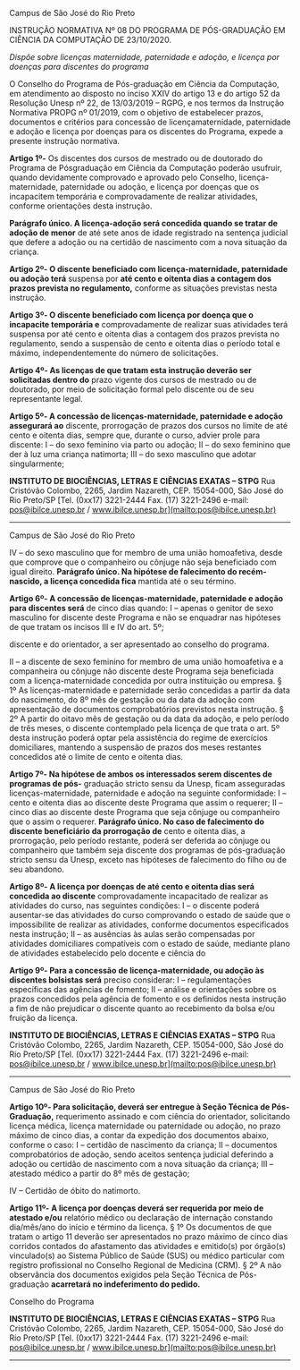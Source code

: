 Campus de São José do Rio Preto

INSTRUÇÃO NORMATIVA Nº 08 DO PROGRAMA DE PÓS-GRADUAÇÃO EM
CIÊNCIA DA COMPUTAÇÃO DE 23/10/2020.

_Dispõe sobre licenças maternidade,_
_paternidade e adoção, e licença por_
_doenças para discentes do programa_

O Conselho do Programa de Pós-graduação em Ciência da Computação, em atendimento
ao disposto no inciso XXIV do artigo 13 e do artigo 52 da Resolução Unesp nº 22, de
13/03/2019 – RGPG, e nos termos da Instrução Normativa PROPG nº 01/2019, com o
objetivo de estabelecer prazos, documentos e critérios para concessão de licençamaternidade, paternidade e adoção e licença por doenças para os discentes do Programa,
expede a presente instrução normativa.

**Artigo 1º-** Os discentes dos cursos de mestrado ou de doutorado do Programa de Pósgraduação em Ciência da Computação poderão usufruir, quando devidamente
comprovado e aprovado pelo Conselho, licença-maternidade, paternidade ou adoção, e
licença por doenças que os incapacitem temporária e comprovadamente de realizar
atividades, conforme orientações desta instrução.

**Parágrafo único. A licença-adoção será concedida quando se tratar de adoção de menor**
de até sete anos de idade registrado na sentença judicial que defere a adoção ou na
certidão de nascimento com a nova situação da criança.

**Artigo 2º- O discente beneficiado com licença-maternidade, paternidade ou adoção terá**
suspensa por **até cento e oitenta dias a contagem dos prazos prevista no regulamento,**
conforme as situações previstas nesta instrução.

**Artigo 3º- O discente beneficiado com licença por doença que o incapacite temporária e**
comprovadamente de realizar suas atividades terá suspensa por até cento e oitenta dias a
contagem dos prazos prevista no regulamento, sendo a suspensão de cento e oitenta dias o
período total e máximo, independentemente do número de solicitações.

**Artigo 4º- As licenças de que tratam esta instrução deverão ser solicitadas dentro do**
prazo vigente dos cursos de mestrado ou de doutorado, por meio de solicitação formal
pelo discente ou de seu representante legal.


**Artigo 5º- A concessão de licenças-maternidade, paternidade e adoção assegurará ao**
discente, prorrogação de prazos dos cursos no limite de até cento e oitenta dias, sempre
que, durante o curso, advier prole para discente:
I – do sexo feminino via parto ou adoção;
II – do sexo feminino que der à luz uma criança natimorta;
III – do sexo masculino que adotar singularmente;

**INSTITUTO DE BIOCIÊNCIAS, LETRAS E CIÊNCIAS EXATAS – STPG**
Rua Cristóvão Colombo, 2265, Jardim Nazareth, CEP. 15054-000, São José do Rio Preto/SP
[Tel. (0xx17) 3221-2444 Fax. (17) 3221-2496 e-mail: pos@ibilce.unesp.br / www.ibilce.unesp.br](mailto:pos@ibilce.unesp.br)


-----

Campus de São José do Rio Preto

IV – do sexo masculino que for membro de uma união homoafetiva, desde que comprove
que o companheiro ou cônjuge não seja beneficiado com igual direito.
**Parágrafo único. Na hipótese de falecimento do recém-nascido, a licença concedida fica**
mantida até o seu término.

**Artigo 6º- A concessão de licenças-maternidade, paternidade e adoção para discentes será**
de cinco dias quando:
I – apenas o genitor de sexo masculino for discente deste Programa e não se enquadrar
nas hipóteses de que tratam os incisos III e IV do art. 5º;

discente e do orientador, a ser apresentado ao conselho do programa.

II – a discente de sexo feminino for membro de uma união homoafetiva e a companheira
ou cônjuge não discente deste Programa seja beneficiada com a licença-maternidade
concedida por outra instituição ou empresa.
§ 1º As licenças-maternidade e paternidade serão concedidas a partir da data do
nascimento, do 8º mês de gestação ou da data da adoção com apresentação de
documentos comprobatórios previstos nesta instrução.
§ 2º A partir do oitavo mês de gestação ou da data da adoção, e pelo período de três
meses, o discente contemplado pela licença de que trata o art. 5º desta instrução poderá
optar pela assistência do regime de exercícios domiciliares, mantendo a suspensão de
prazos dos meses restantes concedidos até o limite de cento e oitenta dias.

**Artigo 7º- Na hipótese de ambos os interessados serem discentes de programas de pós-**
graduação stricto sensu da Unesp, ficam asseguradas licenças-maternidade, paternidade e
adoção na seguinte conformidade:
I – cento e oitenta dias ao discente deste Programa que assim o requerer;
II – cinco dias ao discente deste Programa que seja cônjuge ou companheiro que o assim
o requerer.
**Parágrafo único. No caso de falecimento do discente beneficiário da prorrogação de**
cento e oitenta dias, a prorrogação, pelo período restante, poderá ser deferida ao cônjuge
ou companheiro que também seja discente dos programas de pós-graduação stricto sensu
da Unesp, exceto nas hipóteses de falecimento do filho ou de seu abandono.

**Artigo 8º- A licença por doenças de até cento e oitenta dias será concedida ao discente**
comprovadamente incapacitado de realizar as atividades do curso, nas seguintes
condições:
I – o discente poderá ausentar-se das atividades do curso comprovando o estado de saúde
que o impossibilite de realizar as atividades, conforme documentos especificados nesta
instrução;
II – as ausências às aulas serão compensadas por atividades domiciliares compatíveis com
o estado de saúde, mediante plano de atividades estabelecido pelo docente e ciência do

**Artigo 9º- Para a concessão de licença-maternidade, ou adoção às discentes bolsistas será**
preciso considerar:
I – regulamentações específicas das agências de fomento;
II – análise e orientações sobre os prazos concedidos pela agência de fomento e os
definidos nesta instrução a fim de não prejudicar o discente quanto ao recebimento da
bolsa e/ou fruição da licença.

**INSTITUTO DE BIOCIÊNCIAS, LETRAS E CIÊNCIAS EXATAS – STPG**
Rua Cristóvão Colombo, 2265, Jardim Nazareth, CEP. 15054-000, São José do Rio Preto/SP
[Tel. (0xx17) 3221-2444 Fax. (17) 3221-2496 e-mail: pos@ibilce.unesp.br / www.ibilce.unesp.br](mailto:pos@ibilce.unesp.br)


-----

Campus de São José do Rio Preto

**Artigo 10º- Para solicitação, deverá ser entregue à Seção Técnica de Pós-Graduação,**
requerimento assinado e com ciência do orientador, solicitando licença médica, licença
maternidade ou paternidade ou adoção, no prazo máximo de cinco dias, a contar da
expedição dos documentos abaixo, conforme o caso:
I – certidão de nascimento da criança;
II – documentos comprobatórios de adoção, sendo aceitos sentença judicial deferindo a
adoção ou certidão de nascimento com a nova situação da criança;
III – atestado médico a partir do 8º mês de gestação;

IV – Certidão de óbito do natimorto.

**Artigo 11º- A licença por doenças deverá ser requerida por meio de atestado e/ou**
relatório médico ou declaração de internação constando dia/mês/ano do início e término
da licença.
§ 1º Os documentos de que tratam o artigo 11 deverão ser apresentados no prazo máximo
de cinco dias corridos contados do afastamento das atividades e emitido(s) por órgão(s)
vinculado(s) ao Sistema Público de Saúde (SUS) ou médico particular com registro
profissional no Conselho Regional de Medicina (CRM).
§ 2º A não observância dos documentos exigidos pela Seção Técnica de Pós-graduação
**acarretará no indeferimento do pedido.**

Conselho do Programa


**INSTITUTO DE BIOCIÊNCIAS, LETRAS E CIÊNCIAS EXATAS – STPG**
Rua Cristóvão Colombo, 2265, Jardim Nazareth, CEP. 15054-000, São José do Rio Preto/SP
[Tel. (0xx17) 3221-2444 Fax. (17) 3221-2496 e-mail: pos@ibilce.unesp.br / www.ibilce.unesp.br](mailto:pos@ibilce.unesp.br)


-----

